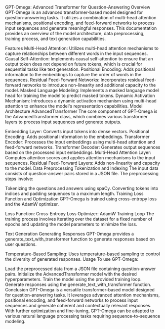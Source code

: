 GPT-Omega: Advanced Transformer for Question-Answering
Overview
GPT-Omega is an advanced transformer-based model designed for question-answering tasks. It utilizes a combination of multi-head attention mechanisms, positional encoding, and feed-forward networks to process input sequences and generate meaningful responses. This documentation provides an overview of the model architecture, data preprocessing, training process, and text generation capabilities.

Features
Multi-Head Attention: Utilizes multi-head attention mechanisms to capture relationships between different words in the input sequences.
Causal Self-Attention: Implements causal self-attention to ensure that an output token does not depend on future tokens, which is crucial for sequential tasks like text generation.
Positional Encoding: Adds positional information to the embeddings to capture the order of words in the sequences.
Residual Feed-Forward Networks: Incorporates residual feed-forward networks to introduce non-linearity and additional capacity to the model.
Masked Language Modeling: Implements a masked language model head for training the model to predict masked tokens.
Dynamic Activation Mechanism: Introduces a dynamic activation mechanism using multi-head attention to enhance the model's representation capabilities.
Model Architecture
AdvancedTransformer
The core component of GPT-Omega is the AdvancedTransformer class, which combines various transformer layers to process input sequences and generate outputs.

Embedding Layer: Converts input tokens into dense vectors.
Positional Encoding: Adds positional information to the embeddings.
Transformer Encoder: Processes the input embeddings using multi-head attention and feed-forward networks.
Transformer Decoder: Generates output sequences based on the processed input embeddings.
Multi-Head Attention Layer: Computes attention scores and applies attention mechanisms to the input sequences.
Residual Feed-Forward Layers: Adds non-linearity and capacity to the model.
Data Preprocessing
Tokenization and Indexing
The input data consists of question-answer pairs stored in a JSON file. The preprocessing steps involve:

Tokenizing the questions and answers using spaCy.
Converting tokens into indices and padding sequences to a maximum length.
Training
Loss Function and Optimization
GPT-Omega is trained using cross-entropy loss and the AdamW optimizer.

Loss Function: Cross-Entropy Loss
Optimizer: AdamW
Training Loop
The training process involves iterating over the dataset for a fixed number of epochs and updating the model parameters to minimize the loss.

Text Generation
Generating Responses
GPT-Omega provides a generate_text_with_transformer function to generate responses based on user questions.

Temperature-Based Sampling: Uses temperature-based sampling to control the diversity of generated responses.
Usage
To use GPT-Omega:

Load the preprocessed data from a JSON file containing question-answer pairs.
Initialize the AdvancedTransformer model with the desired hyperparameters.
Train the model using the provided training loop.
Generate responses using the generate_text_with_transformer function.
Conclusion
GPT-Omega is a versatile transformer-based model designed for question-answering tasks. It leverages advanced attention mechanisms, positional encoding, and feed-forward networks to process input sequences and generate coherent and contextually relevant responses. With further optimization and fine-tuning, GPT-Omega can be adapted to various natural language processing tasks requiring sequence-to-sequence modeling.

